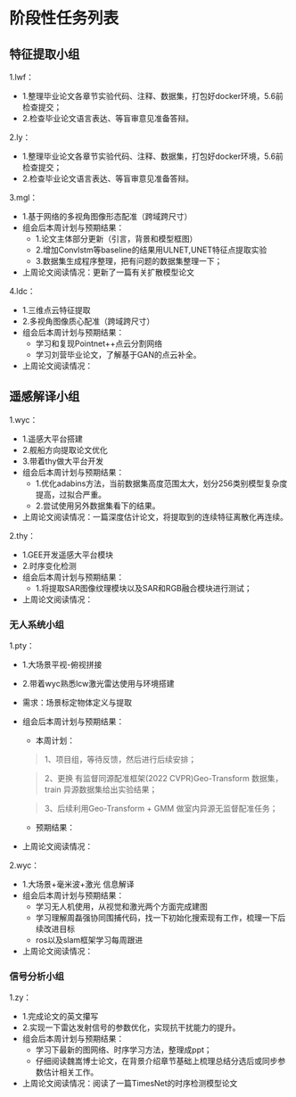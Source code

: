 # 阶段性任务列表
## 特征提取小组
1.lwf：  
  - 1.整理毕业论文各章节实验代码、注释、数据集，打包好docker环境，5.6前检查提交；
  - 2.检查毕业论文语言表达、等盲审意见准备答辩。
    
2.ly：   
  - 1.整理毕业论文各章节实验代码、注释、数据集，打包好docker环境，5.6前检查提交；
  - 2.检查毕业论文语言表达、等盲审意见准备答辩。
    
3.mgl：     
  - 1.基于网络的多视角图像形态配准（跨域跨尺寸）
  - 组会后本周计划与预期结果：
     * 1.论文主体部分更新（引言，背景和模型框图）
     * 2.增加Convlstm等baseline的结果用ULNET,UNET特征点提取实验
     * 3.数据集生成程序整理，把有问题的数据集整理一下；
  - 上周论文阅读情况：更新了一篇有关扩散模型论文
    
4.ldc：      
  - 1.三维点云特征提取
  - 2.多视角图像质心配准（跨域跨尺寸）
  - 组会后本周计划与预期结果：
    * 学习和复现Pointnet++点云分割网络
    * 学习刘营毕业论文，了解基于GAN的点云补全。
  - 上周论文阅读情况：
    
## 遥感解译小组
1.wyc：    
  - 1.遥感大平台搭建
  - 2.舰船方向提取论文优化
  - 3.带着thy做大平台开发        
  - 组会后本周计划与预期结果：
     *  1.优化adabins方法，当前数据集高度范围太大，划分256类别模型复杂度提高，过拟合严重。
     *  2.尝试使用另外数据集看下的结果。
  - 上周论文阅读情况：一篇深度估计论文，将提取到的连续特征离散化再连续。
    
2.thy：   
  - 1.GEE开发遥感大平台模块
  - 2.时序变化检测
  - 组会后本周计划与预期结果：
      *  1.将提取SAR图像纹理模块以及SAR和RGB融合模块进行测试；
  - 上周论文阅读情况：

### 无人系统小组
1.pty：   
  - 1.大场景平视-俯视拼接
  - 2.带着wyc熟悉lcw激光雷达使用与环境搭建
  - 需求：场景标定物体定义与提取   
  - 组会后本周计划与预期结果：
    - 本周计划：
    > 1、项目组，等待反馈，然后进行后续安排；
    
    > 2、更换 有监督同源配准框架(2022 CVPR)Geo-Transform 数据集，train 异源数据集给出实验结果；

    > 3、后续利用Geo-Transform + GMM 做室内异源无监督配准任务；

    - 预期结果：
  - 上周论文阅读情况：


  
2.wyc：  
  - 1.大场景+毫米波+激光 信息解译
  - 组会后本周计划与预期结果：
     * 学习无人机使用，从视觉和激光两个方面完成建图
     * 学习理解周磊强协同围捕代码，找一下初始化搜索现有工作，梳理一下后续改进目标
     * ros以及slam框架学习每周跟进
  - 上周论文阅读情况：

### 信号分析小组
1.zy：    
  - 1.完成论文的英文攥写
  - 2.实现一下雷达发射信号的参数优化，实现抗干扰能力的提升。
  - 组会后本周计划与预期结果：
    * 学习下最新的图网络、时序学习方法，整理成ppt；
    * 仔细阅读魏嵩博士论文，在背景介绍章节基础上梳理总结分选后或同步参数估计相关工作。 
  - 上周论文阅读情况：阅读了一篇TimesNet的时序检测模型论文


